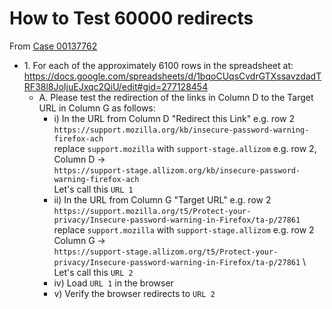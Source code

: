# How to Test 60000 redirects
From [Case 00137762](https://supportcases.lithium.com/5006100000AawTs)
* 1\. For each of the approximately 6100 rows in the spreadsheet at: \
https://docs.google.com/spreadsheets/d/1bqoCUqsCvdrGTXssavzdadTRF38l8JoIjuEJxqc2QiU/edit#gid=277128454
  * A\. Please test the redirection of the links in Column D to the Target URL in Column G as follows:
    * i) In the URL from Column D "Redirect this Link" e.g. row 2 ```https://support.mozilla.org/kb/insecure-password-warning-firefox-ach```\
    replace ```support.mozilla``` with ```support-stage.allizom```  e.g. row 2, Column D -> \
    ```https://support-stage.allizom.org/kb/insecure-password-warning-firefox-ach``` \
    Let's call this ```URL 1```
    * ii) In the URL from Column G "Target URL" e.g. row 2 ```https://support.mozilla.org/t5/Protect-your-privacy/Insecure-password-warning-in-Firefox/ta-p/27861```\
    replace ```support.mozilla``` with ```support-stage.allizom``` e.g. row 2 Column G ->  \
    ```https://support-stage.allizom.org/t5/Protect-your-privacy/Insecure-password-warning-in-Firefox/ta-p/27861``` \ Let's call this ```URL 2```
    * iv) Load ```URL 1``` in the browser
    * v) Verify the browser redirects to ```URL 2```
